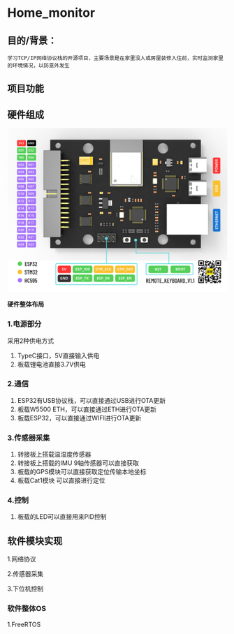 # Home_monitor

## 目的/背景：

    学习TCP/IP网络协议栈的开源项目，主要场景是在家里没人或房屋装修入住前，实时监测家里的环境情况，以防意外发生

## 项目功能

## 硬件组成

![image](https://github.com/BG6TPX/Home_monitor/blob/master/Hardware/Layout.png)

**硬件整体布局**

### 1.电源部分

采用2种供电方式

1. TypeC接口，5V直接输入供电
2. 板载锂电池直接3.7V供电

### 2.通信

1. ESP32有USB协议栈，可以直接通过USB进行OTA更新
2. 板载W5500 ETH，可以直接通过ETH进行OTA更新
3. 板载ESP32，可以直接通过WIFI进行OTA更新

### 3.传感器采集

1. 转接板上搭载温湿度传感器
2. 转接板上搭载的IMU 9轴传感器可以直接获取
3. 板载的GPS模块可以直接获取定位传输本地坐标
4. 板载Cat1模块 可以直接进行定位

### 4.控制

1. 板载的LED可以直接用来PID控制

## 软件模块实现

1.网络协议

2.传感器采集

3.下位机控制


### 软件整体OS

1.FreeRTOS
